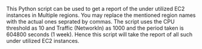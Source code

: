 
This Python script can be used to get a report of the under utilized EC2 instances in Multiple regions. You may replace the mentioned region names with the actual ones seprated by commas.
The script uses the CPU threshold as 10 and Traffic (NetworkIn) as 1000 and the period taken is 604800 seconds (1 week). Hence this script will take the report of all such under utilized EC2 instances. 
